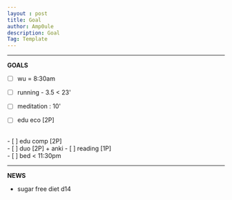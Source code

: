 ```yaml
---
layout : post
title: Goal
author: Amp0ule
description: Goal
Tag: Template
---
```


****
**GOALS**

- [ ] wu = 8:30am
- [ ] running - 3.5 < 23' 
- [ ] meditation : 10'
- [ ] edu eco [2P]


<br/>
- [ ] edu comp [2P] 

<br/>
- [ ] duo [2P] + anki 
- [ ] reading [1P]

<br/>
- [ ] bed < 11:30pm

*****
**NEWS**

- sugar free diet d14





